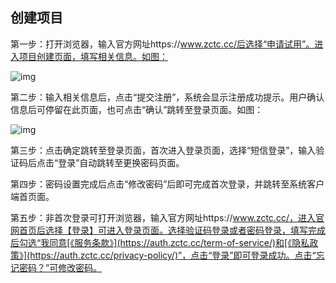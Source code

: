 ## **创建项目**

第一步：打开浏览器，输入官方网址https://www.zctc.cc/后选择“申请试用”。进入项目创建页面，填写相关信息。如图：

![img](https://zctc.obs.myhuaweicloud.com/official/markdownImg/img1.png) 

 

 

第二步：输入相关信息后，点击“提交注册”，系统会显示注册成功提示。用户确认信息后可停留在此页面，也可点击“确认”跳转至登录页面。如图：

![img](https://zctc.obs.myhuaweicloud.com/official/markdownImg/img2.png) 

 

第三步：点击确定跳转至登录页面，首次进入登录页面，选择“短信登录”，输入验证码后点击“登录”自动跳转至更换密码页面。

 

第四步：密码设置完成后点击“修改密码”后即可完成首次登录，并跳转至系统客户端首页面。

 

第五步：非首次登录可打开浏览器，输入官方网址https://www.zctc.cc/，进入官网首页后选择【登录】可进入登录页面。选择验证码登录或者密码登录，填写完成后勾选“我同意[《服务条款》](https://auth.zctc.cc/term-of-service/)和[《隐私政策》](https://auth.zctc.cc/privacy-policy/)”，点击“登录”即可登录成功。点击“忘记密码？”可修改密码。

 

 

 

 

 